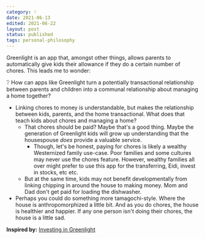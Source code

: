 ```yaml
---
category: ❔
date: 2021-06-13
edited: 2021-06-22
layout: post
status: published
tags: personal-philosophy
---
```


Greenlight is an app that, amongst other things, allows parents to automatically give kids their allowance if they do a certain number of chores. This leads me to wonder:

❔ How can apps like Greenlight turn a potentially transactional relationship between parents and children into a communal relationship about managing a home together?
- Linking chores to money is understandable, but makes the relationship between kids, parents, and the home transactional. What does that teach kids about chores and managing a home?
	- That chores should be paid? Maybe that's a good thing. Maybe the generation of Greenlight kids will grow up understanding that the housespouse _does_ provide a valuable service.
		- Though, let's be honest, paying for chores is likely a wealthy Westernized family use-case. Poor families and some cultures may never use the chores feature. However, wealthy families all over might prefer to use this app for the transferring, Eidi, invest in stocks, etc etc.
	- But at the same time, kids may not benefit developmentally from linking chipping in around the house to making money. Mom and Dad don't get paid for loading the dishwasher.
- Perhaps you could do something more tamagochi-style. Where the house is anthropomorphized a little bit. And as you do chores, the house is healthier and happier. If any one person isn't doing their chores, the house is a little sad.

**Inspired by:** [Investing in Greenlight](https://a16z.com/2021/04/28/investing-in-greenlight/)